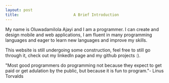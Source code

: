 ```yaml
---
layout: post
title:                        A Brief Introduction
---
```


My name is Oluwadamilola Ajayi and I am a programmer. I can create and design mobile and web applications, I am fluent in many programming
languages and eager to learn new languages and improve my skills.

This website is still undergoing some construction, feel free to still go through it, check out my linkedIn page and my github projects :).

"Most good programmers do programming not because they expect to get paid or get adulation by the public, but because it is fun to program."- Linus Torvalds


